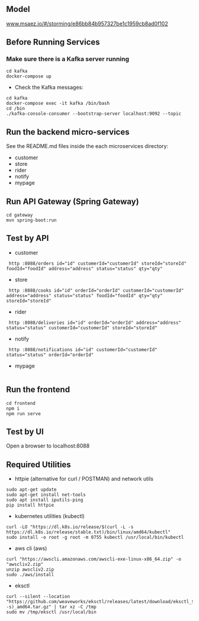 # 

## Model
www.msaez.io/#/storming/e86bb84b957327be1c1959cb8ad0f102

## Before Running Services
### Make sure there is a Kafka server running
```
cd kafka
docker-compose up
```
- Check the Kafka messages:
```
cd kafka
docker-compose exec -it kafka /bin/bash
cd /bin
./kafka-console-consumer --bootstrap-server localhost:9092 --topic
```

## Run the backend micro-services
See the README.md files inside the each microservices directory:

- customer
- store
- rider
- notify
- mypage


## Run API Gateway (Spring Gateway)
```
cd gateway
mvn spring-boot:run
```

## Test by API
- customer
```
 http :8088/orders id="id" customerId="customerId" storeId="storeId" foodId="foodId" address="address" status="status" qty="qty" 
```
- store
```
 http :8088/cooks id="id" orderId="orderId" customerId="customerId" address="address" status="status" foodId="foodId" qty="qty" storeId="storeId" 
```
- rider
```
 http :8088/deliveries id="id" orderId="orderId" address="address" status="status" customerId="customerId" storeId="storeId" 
```
- notify
```
 http :8088/notifications id="id" customerId="customerId" status="status" orderId="orderId" 
```
- mypage
```
```


## Run the frontend
```
cd frontend
npm i
npm run serve
```

## Test by UI
Open a browser to localhost:8088

## Required Utilities

- httpie (alternative for curl / POSTMAN) and network utils
```
sudo apt-get update
sudo apt-get install net-tools
sudo apt install iputils-ping
pip install httpie
```

- kubernetes utilities (kubectl)
```
curl -LO "https://dl.k8s.io/release/$(curl -L -s https://dl.k8s.io/release/stable.txt)/bin/linux/amd64/kubectl"
sudo install -o root -g root -m 0755 kubectl /usr/local/bin/kubectl
```

- aws cli (aws)
```
curl "https://awscli.amazonaws.com/awscli-exe-linux-x86_64.zip" -o "awscliv2.zip"
unzip awscliv2.zip
sudo ./aws/install
```

- eksctl 
```
curl --silent --location "https://github.com/weaveworks/eksctl/releases/latest/download/eksctl_$(uname -s)_amd64.tar.gz" | tar xz -C /tmp
sudo mv /tmp/eksctl /usr/local/bin
```

